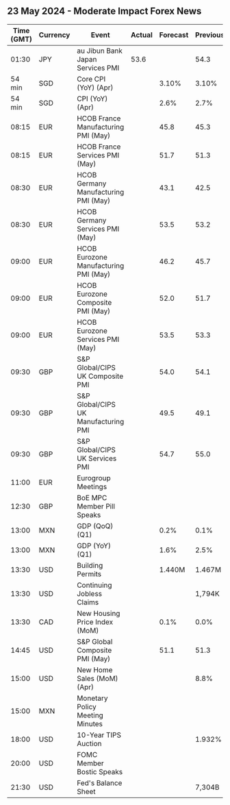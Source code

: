 ## 23 May 2024 - Moderate Impact Forex News

| Time (GMT) | Currency | Event | Actual | Forecast | Previous |
|------|----------|-------|--------|----------|----------|
| 01:30 | JPY | au Jibun Bank Japan Services PMI | 53.6 |  | 54.3 |
| 54 min | SGD | Core CPI (YoY) (Apr) |  | 3.10% | 3.10% |
| 54 min | SGD | CPI (YoY) (Apr) |  | 2.6% | 2.7% |
| 08:15 | EUR | HCOB France Manufacturing PMI (May) |  | 45.8 | 45.3 |
| 08:15 | EUR | HCOB France Services PMI (May) |  | 51.7 | 51.3 |
| 08:30 | EUR | HCOB Germany Manufacturing PMI (May) |  | 43.1 | 42.5 |
| 08:30 | EUR | HCOB Germany Services PMI (May) |  | 53.5 | 53.2 |
| 09:00 | EUR | HCOB Eurozone Manufacturing PMI (May) |  | 46.2 | 45.7 |
| 09:00 | EUR | HCOB Eurozone Composite PMI (May) |  | 52.0 | 51.7 |
| 09:00 | EUR | HCOB Eurozone Services PMI (May) |  | 53.5 | 53.3 |
| 09:30 | GBP | S&P Global/CIPS UK Composite PMI |  | 54.0 | 54.1 |
| 09:30 | GBP | S&P Global/CIPS UK Manufacturing PMI |  | 49.5 | 49.1 |
| 09:30 | GBP | S&P Global/CIPS UK Services PMI |  | 54.7 | 55.0 |
| 11:00 | EUR | Eurogroup Meetings |  |  |  |
| 12:30 | GBP | BoE MPC Member Pill Speaks |  |  |  |
| 13:00 | MXN | GDP (QoQ) (Q1) |  | 0.2% | 0.1% |
| 13:00 | MXN | GDP (YoY) (Q1) |  | 1.6% | 2.5% |
| 13:30 | USD | Building Permits |  | 1.440M | 1.467M |
| 13:30 | USD | Continuing Jobless Claims |  |  | 1,794K |
| 13:30 | CAD | New Housing Price Index (MoM) |  | 0.1% | 0.0% |
| 14:45 | USD | S&P Global Composite PMI (May) |  | 51.1 | 51.3 |
| 15:00 | USD | New Home Sales (MoM) (Apr) |  |  | 8.8% |
| 15:00 | MXN | Monetary Policy Meeting Minutes |  |  |  |
| 18:00 | USD | 10-Year TIPS Auction |  |  | 1.932% |
| 20:00 | USD | FOMC Member Bostic Speaks |  |  |  |
| 21:30 | USD | Fed's Balance Sheet |  |  | 7,304B |
